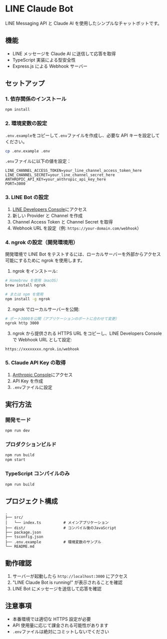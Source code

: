 # LINE Claude Bot

LINE Messaging API と Claude AI を使用したシンプルなチャットボットです。

## 機能

- LINE メッセージを Claude AI に送信して応答を取得
- TypeScript 実装による型安全性
- Express.js による Webhook サーバー

## セットアップ

### 1. 依存関係のインストール

```bash
npm install
```

### 2. 環境変数の設定

`.env.example`をコピーして`.env`ファイルを作成し、必要な API キーを設定してください。

```bash
cp .env.example .env
```

`.env`ファイルに以下の値を設定：

```env
LINE_CHANNEL_ACCESS_TOKEN=your_line_channel_access_token_here
LINE_CHANNEL_SECRET=your_line_channel_secret_here
ANTHROPIC_API_KEY=your_anthropic_api_key_here
PORT=3000
```

### 3. LINE Bot の設定

1. [LINE Developers Console](https://developers.line.biz/)にアクセス
2. 新しい Provider と Channel を作成
3. Channel Access Token と Channel Secret を取得
4. Webhook URL を設定（例: `https://your-domain.com/webhook`）

### 4. ngrok の設定（開発環境用）

開発環境で LINE Bot をテストするには、ローカルサーバーを外部からアクセス可能にするために ngrok を使用します。

1. ngrok をインストール:

```bash
# Homebrew を使用（macOS）
brew install ngrok

# または npm を使用
npm install -g ngrok
```

2. ngrok でローカルサーバーを公開:

```bash
# ポート3000を公開（アプリケーションのポートに合わせて変更）
ngrok http 3000
```

3. ngrok から提供される HTTPS URL をコピーし、LINE Developers Console で Webhook URL として設定:

```
https://xxxxxxxx.ngrok.io/webhook
```

### 5. Claude API Key の取得

1. [Anthropic Console](https://console.anthropic.com/)にアクセス
2. API Key を作成
3. `.env`ファイルに設定

## 実行方法

### 開発モード

```bash
npm run dev
```

### プロダクションビルド

```bash
npm run build
npm start
```

### TypeScript コンパイルのみ

```bash
npm run build
```

## プロジェクト構成

```text
.
├── src/
│   └── index.ts          # メインアプリケーション
├── dist/                 # コンパイル後のJavaScript
├── package.json
├── tsconfig.json
├── .env.example          # 環境変数のサンプル
└── README.md
```

## 動作確認

1. サーバーが起動したら `http://localhost:3000` にアクセス
2. "LINE Claude Bot is running!" が表示されることを確認
3. LINE Bot にメッセージを送信して応答を確認

## 注意事項

- 本番環境では適切な HTTPS 設定が必要
- API 使用量に応じて課金される可能性があります
- `.env`ファイルは絶対にコミットしないでください
